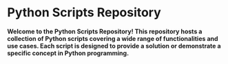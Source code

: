 # Python Scripts Repository

**Welcome to the Python Scripts Repository! This repository hosts a collection of Python scripts covering a wide range of functionalities and use cases. Each script is designed to provide a solution or demonstrate a specific concept in Python programming.**

